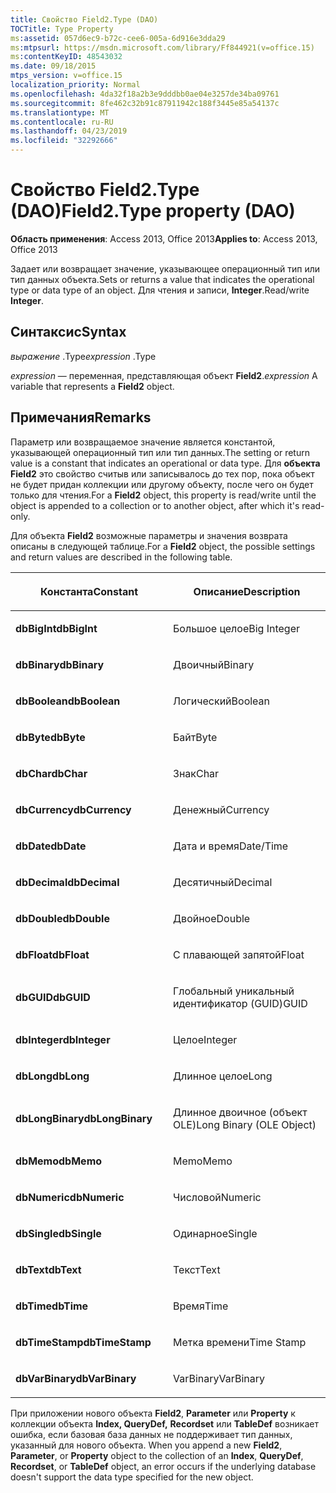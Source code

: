 ```yaml
---
title: Свойство Field2.Type (DAO)
TOCTitle: Type Property
ms:assetid: 057d6ec9-b72c-cee6-005a-6d916e3dda29
ms:mtpsurl: https://msdn.microsoft.com/library/Ff844921(v=office.15)
ms:contentKeyID: 48543032
ms.date: 09/18/2015
mtps_version: v=office.15
localization_priority: Normal
ms.openlocfilehash: 4da32f18a2b3e9dddbb0ae04e3257de34ba09761
ms.sourcegitcommit: 8fe462c32b91c87911942c188f3445e85a54137c
ms.translationtype: MT
ms.contentlocale: ru-RU
ms.lasthandoff: 04/23/2019
ms.locfileid: "32292666"
---
```

# <a name="field2type-property-dao"></a><span data-ttu-id="091a5-102">Свойство Field2.Type (DAO)</span><span class="sxs-lookup"><span data-stu-id="091a5-102">Field2.Type property (DAO)</span></span>


<span data-ttu-id="091a5-103">**Область применения**: Access 2013, Office 2013</span><span class="sxs-lookup"><span data-stu-id="091a5-103">**Applies to**: Access 2013, Office 2013</span></span>

<span data-ttu-id="091a5-104">Задает или возвращает значение, указывающее операционный тип или тип данных объекта.</span><span class="sxs-lookup"><span data-stu-id="091a5-104">Sets or returns a value that indicates the operational type or data type of an object.</span></span> <span data-ttu-id="091a5-105">Для чтения и записи, **Integer**.</span><span class="sxs-lookup"><span data-stu-id="091a5-105">Read/write **Integer**.</span></span>

## <a name="syntax"></a><span data-ttu-id="091a5-106">Синтаксис</span><span class="sxs-lookup"><span data-stu-id="091a5-106">Syntax</span></span>

<span data-ttu-id="091a5-107">*выражение* .Type</span><span class="sxs-lookup"><span data-stu-id="091a5-107">*expression* .Type</span></span>

<span data-ttu-id="091a5-108">*expression* — переменная, представляющая объект **Field2**.</span><span class="sxs-lookup"><span data-stu-id="091a5-108">*expression* A variable that represents a **Field2** object.</span></span>

## <a name="remarks"></a><span data-ttu-id="091a5-109">Примечания</span><span class="sxs-lookup"><span data-stu-id="091a5-109">Remarks</span></span>

<span data-ttu-id="091a5-110">Параметр или возвращаемое значение является константой, указывающей операционный тип или тип данных.</span><span class="sxs-lookup"><span data-stu-id="091a5-110">The setting or return value is a constant that indicates an operational or data type.</span></span> <span data-ttu-id="091a5-111">Для **объекта Field2** это свойство считыв или записывалось до тех пор, пока объект не будет придан коллекции или другому объекту, после чего он будет только для чтения.</span><span class="sxs-lookup"><span data-stu-id="091a5-111">For a **Field2** object, this property is read/write until the object is appended to a collection or to another object, after which it's read-only.</span></span>

<span data-ttu-id="091a5-112">Для объекта **Field2** возможные параметры и значения возврата описаны в следующей таблице.</span><span class="sxs-lookup"><span data-stu-id="091a5-112">For a **Field2** object, the possible settings and return values are described in the following table.</span></span>

<table>
<colgroup>
<col style="width: 50%" />
<col style="width: 50%" />
</colgroup>
<thead>
<tr class="header">
<th><p><span data-ttu-id="091a5-113">Константа</span><span class="sxs-lookup"><span data-stu-id="091a5-113">Constant</span></span></p></th>
<th><p><span data-ttu-id="091a5-114">Описание</span><span class="sxs-lookup"><span data-stu-id="091a5-114">Description</span></span></p></th>
</tr>
</thead>
<tbody>
<tr class="odd">
<td><p><span data-ttu-id="091a5-115"><strong>dbBigInt</strong></span><span class="sxs-lookup"><span data-stu-id="091a5-115"><strong>dbBigInt</strong></span></span></p></td>
<td><p><span data-ttu-id="091a5-116">Большое целое</span><span class="sxs-lookup"><span data-stu-id="091a5-116">Big Integer</span></span></p></td>
</tr>
<tr class="even">
<td><p><span data-ttu-id="091a5-117"><strong>dbBinary</strong></span><span class="sxs-lookup"><span data-stu-id="091a5-117"><strong>dbBinary</strong></span></span></p></td>
<td><p><span data-ttu-id="091a5-118">Двоичный</span><span class="sxs-lookup"><span data-stu-id="091a5-118">Binary</span></span></p></td>
</tr>
<tr class="odd">
<td><p><span data-ttu-id="091a5-119"><strong>dbBoolean</strong></span><span class="sxs-lookup"><span data-stu-id="091a5-119"><strong>dbBoolean</strong></span></span></p></td>
<td><p><span data-ttu-id="091a5-120">Логический</span><span class="sxs-lookup"><span data-stu-id="091a5-120">Boolean</span></span></p></td>
</tr>
<tr class="even">
<td><p><span data-ttu-id="091a5-121"><strong>dbByte</strong></span><span class="sxs-lookup"><span data-stu-id="091a5-121"><strong>dbByte</strong></span></span></p></td>
<td><p><span data-ttu-id="091a5-122">Байт</span><span class="sxs-lookup"><span data-stu-id="091a5-122">Byte</span></span></p></td>
</tr>
<tr class="odd">
<td><p><span data-ttu-id="091a5-123"><strong>dbChar</strong></span><span class="sxs-lookup"><span data-stu-id="091a5-123"><strong>dbChar</strong></span></span></p></td>
<td><p><span data-ttu-id="091a5-124">Знак</span><span class="sxs-lookup"><span data-stu-id="091a5-124">Char</span></span></p></td>
</tr>
<tr class="even">
<td><p><span data-ttu-id="091a5-125"><strong>dbCurrency</strong></span><span class="sxs-lookup"><span data-stu-id="091a5-125"><strong>dbCurrency</strong></span></span></p></td>
<td><p><span data-ttu-id="091a5-126">Денежный</span><span class="sxs-lookup"><span data-stu-id="091a5-126">Currency</span></span></p></td>
</tr>
<tr class="odd">
<td><p><span data-ttu-id="091a5-127"><strong>dbDate</strong></span><span class="sxs-lookup"><span data-stu-id="091a5-127"><strong>dbDate</strong></span></span></p></td>
<td><p><span data-ttu-id="091a5-128">Дата и время</span><span class="sxs-lookup"><span data-stu-id="091a5-128">Date/Time</span></span></p></td>
</tr>
<tr class="even">
<td><p><span data-ttu-id="091a5-129"><strong>dbDecimal</strong></span><span class="sxs-lookup"><span data-stu-id="091a5-129"><strong>dbDecimal</strong></span></span></p></td>
<td><p><span data-ttu-id="091a5-130">Десятичный</span><span class="sxs-lookup"><span data-stu-id="091a5-130">Decimal</span></span></p></td>
</tr>
<tr class="odd">
<td><p><span data-ttu-id="091a5-131"><strong>dbDouble</strong></span><span class="sxs-lookup"><span data-stu-id="091a5-131"><strong>dbDouble</strong></span></span></p></td>
<td><p><span data-ttu-id="091a5-132">Двойное</span><span class="sxs-lookup"><span data-stu-id="091a5-132">Double</span></span></p></td>
</tr>
<tr class="even">
<td><p><span data-ttu-id="091a5-133"><strong>dbFloat</strong></span><span class="sxs-lookup"><span data-stu-id="091a5-133"><strong>dbFloat</strong></span></span></p></td>
<td><p><span data-ttu-id="091a5-134">С плавающей запятой</span><span class="sxs-lookup"><span data-stu-id="091a5-134">Float</span></span></p></td>
</tr>
<tr class="odd">
<td><p><span data-ttu-id="091a5-135"><strong>dbGUID</strong></span><span class="sxs-lookup"><span data-stu-id="091a5-135"><strong>dbGUID</strong></span></span></p></td>
<td><p><span data-ttu-id="091a5-136">Глобальный уникальный идентификатор (GUID)</span><span class="sxs-lookup"><span data-stu-id="091a5-136">GUID</span></span></p></td>
</tr>
<tr class="even">
<td><p><span data-ttu-id="091a5-137"><strong>dbInteger</strong></span><span class="sxs-lookup"><span data-stu-id="091a5-137"><strong>dbInteger</strong></span></span></p></td>
<td><p><span data-ttu-id="091a5-138">Целое</span><span class="sxs-lookup"><span data-stu-id="091a5-138">Integer</span></span></p></td>
</tr>
<tr class="odd">
<td><p><span data-ttu-id="091a5-139"><strong>dbLong</strong></span><span class="sxs-lookup"><span data-stu-id="091a5-139"><strong>dbLong</strong></span></span></p></td>
<td><p><span data-ttu-id="091a5-140">Длинное целое</span><span class="sxs-lookup"><span data-stu-id="091a5-140">Long</span></span></p></td>
</tr>
<tr class="even">
<td><p><span data-ttu-id="091a5-141"><strong>dbLongBinary</strong></span><span class="sxs-lookup"><span data-stu-id="091a5-141"><strong>dbLongBinary</strong></span></span></p></td>
<td><p><span data-ttu-id="091a5-142">Длинное двоичное (объект OLE)</span><span class="sxs-lookup"><span data-stu-id="091a5-142">Long Binary (OLE Object)</span></span></p></td>
</tr>
<tr class="odd">
<td><p><span data-ttu-id="091a5-143"><strong>dbMemo</strong></span><span class="sxs-lookup"><span data-stu-id="091a5-143"><strong>dbMemo</strong></span></span></p></td>
<td><p><span data-ttu-id="091a5-144">Memo</span><span class="sxs-lookup"><span data-stu-id="091a5-144">Memo</span></span></p></td>
</tr>
<tr class="even">
<td><p><span data-ttu-id="091a5-145"><strong>dbNumeric</strong></span><span class="sxs-lookup"><span data-stu-id="091a5-145"><strong>dbNumeric</strong></span></span></p></td>
<td><p><span data-ttu-id="091a5-146">Числовой</span><span class="sxs-lookup"><span data-stu-id="091a5-146">Numeric</span></span></p></td>
</tr>
<tr class="odd">
<td><p><span data-ttu-id="091a5-147"><strong>dbSingle</strong></span><span class="sxs-lookup"><span data-stu-id="091a5-147"><strong>dbSingle</strong></span></span></p></td>
<td><p><span data-ttu-id="091a5-148">Одинарное</span><span class="sxs-lookup"><span data-stu-id="091a5-148">Single</span></span></p></td>
</tr>
<tr class="even">
<td><p><span data-ttu-id="091a5-149"><strong>dbText</strong></span><span class="sxs-lookup"><span data-stu-id="091a5-149"><strong>dbText</strong></span></span></p></td>
<td><p><span data-ttu-id="091a5-150">Текст</span><span class="sxs-lookup"><span data-stu-id="091a5-150">Text</span></span></p></td>
</tr>
<tr class="odd">
<td><p><span data-ttu-id="091a5-151"><strong>dbTime</strong></span><span class="sxs-lookup"><span data-stu-id="091a5-151"><strong>dbTime</strong></span></span></p></td>
<td><p><span data-ttu-id="091a5-152">Время</span><span class="sxs-lookup"><span data-stu-id="091a5-152">Time</span></span></p></td>
</tr>
<tr class="even">
<td><p><span data-ttu-id="091a5-153"><strong>dbTimeStamp</strong></span><span class="sxs-lookup"><span data-stu-id="091a5-153"><strong>dbTimeStamp</strong></span></span></p></td>
<td><p><span data-ttu-id="091a5-154">Метка времени</span><span class="sxs-lookup"><span data-stu-id="091a5-154">Time Stamp</span></span></p></td>
</tr>
<tr class="odd">
<td><p><span data-ttu-id="091a5-155"><strong>dbVarBinary</strong></span><span class="sxs-lookup"><span data-stu-id="091a5-155"><strong>dbVarBinary</strong></span></span></p></td>
<td><p><span data-ttu-id="091a5-156">VarBinary</span><span class="sxs-lookup"><span data-stu-id="091a5-156">VarBinary</span></span></p></td>
</tr>
</tbody>
</table>


<span data-ttu-id="091a5-157">При приложении нового объекта **Field2**, **Parameter** или **Property** к коллекции объекта **Index, QueryDef,** **Recordset** или **TableDef** возникает ошибка, если базовая база данных не поддерживает тип данных, указанный для нового объекта. </span><span class="sxs-lookup"><span data-stu-id="091a5-157">When you append a new **Field2**, **Parameter**, or **Property** object to the collection of an **Index**, **QueryDef**, **Recordset**, or **TableDef** object, an error occurs if the underlying database doesn't support the data type specified for the new object.</span></span>

